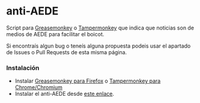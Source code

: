 anti-AEDE
=========

Script para [Greasemonkey](https://addons.mozilla.org/es/firefox/addon/greasemonkey/) o [Tampermonkey](https://chrome.google.com/webstore/detail/tampermonkey/dhdgffkkebhmkfjojejmpbldmpobfkfo) que indica que noticias son de medios de AEDE para facilitar el boicot.

Si encontraís algun bug o teneís alguna propuesta podeis usar el apartado de Issues o Pull Requests de esta misma página.

### Instalación
* Instalar [Greasemonkey para Firefox](https://addons.mozilla.org/es/firefox/addon/greasemonkey/) o [Tampermonkey para Chrome/Chromium](https://chrome.google.com/webstore/detail/tampermonkey/dhdgffkkebhmkfjojejmpbldmpobfkfo)
* Instalar el anti-AEDE desde [este enlace](https://github.com/pykiss/anti-AEDE/raw/master/script.user.js).

